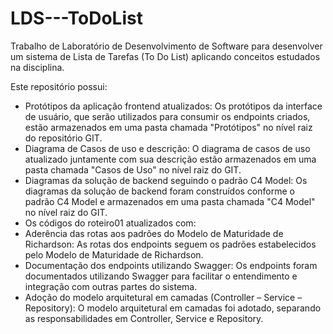 # LDS---ToDoList
Trabalho de Laboratório de Desenvolvimento de Software para desenvolver um sistema de Lista de Tarefas (To Do List) aplicando conceitos estudados na disciplina.

Este repositório possui:
* Protótipos da aplicação frontend atualizados: Os protótipos da interface de usuário, que serão utilizados para consumir os endpoints criados, estão armazenados em uma pasta chamada "Protótipos" no nível raiz do repositório GIT.
* Diagrama de Casos de uso e descrição: O diagrama de casos de uso atualizado juntamente com sua descrição estão armazenados em uma pasta chamada "Casos de Uso" no nível raiz do GIT.
* Diagramas da solução de backend seguindo o padrão C4 Model: Os diagramas da solução de backend foram construídos conforme o padrão C4 Model e armazenados em uma pasta chamada "C4 Model" no nível raiz do GIT.
* Os códigos do roteiro01 atualizados com:
* Aderência das rotas aos padrões do Modelo de Maturidade de Richardson: As rotas dos endpoints seguem os padrões estabelecidos pelo Modelo de Maturidade de Richardson.
* Documentação dos endpoints utilizando Swagger: Os endpoints foram documentados utilizando Swagger para facilitar o entendimento e integração com outras partes do sistema.
* Adoção do modelo arquitetural em camadas (Controller – Service – Repository): O modelo arquitetural em camadas foi adotado, separando as responsabilidades em Controller, Service e Repository.
